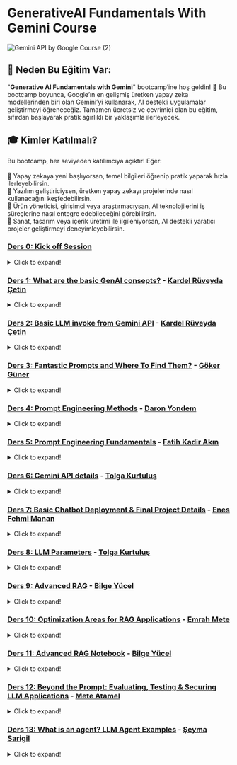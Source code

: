 # GenerativeAI Fundamentals With Gemini Course

![Gemini API by Google Course (2)](https://github.com/user-attachments/assets/a3800fae-9201-4f8d-a111-b424ad1cb135)

## 🤔 Neden Bu Eğitim Var:

"**Generative AI Fundamentals with Gemini**" bootcamp’ine hoş geldin! 🚀 Bu bootcamp boyunca, Google’ın en gelişmiş üretken yapay zeka modellerinden biri olan Gemini’yi kullanarak, AI destekli uygulamalar geliştirmeyi öğreneceğiz. Tamamen ücretsiz ve çevrimiçi olan bu eğitim, sıfırdan başlayarak pratik ağırlıklı bir yaklaşımla ilerleyecek.

## 🎓 Kimler Katılmalı?
Bu bootcamp, her seviyeden katılımcıya açıktır! Eğer: <br>
<br>
🔹 Yapay zekaya yeni başlıyorsan, temel bilgileri öğrenip pratik yaparak hızla ilerleyebilirsin. <br>
🔹 Yazılım geliştiriciysen, üretken yapay zekayı projelerinde nasıl kullanacağını keşfedebilirsin. <br>
🔹 Ürün yöneticisi, girişimci veya araştırmacıysan, AI teknolojilerini iş süreçlerine nasıl entegre edebileceğini görebilirsin. <br>
🔹 Sanat, tasarım veya içerik üretimi ile ilgileniyorsan, AI destekli yaratıcı projeler geliştirmeyi deneyimleyebilirsin. <br>

### [Ders 0: Kick off Session](https://www.youtube.com/watch?v=l5L4D3K4LgA)
<details>
<summary>Click to expand!</summary>

- [Whatsapp iletişim kanalı](https://chat.whatsapp.com/G1qSkvfs0rn3ZJPYoFCqiW)
- [DMG Data Science Awesome Reposu](https://github.com/Developer-MultiGroup/DMG-Data-Science-Awesome)

</details>

### [Ders 1: What are the basic GenAI consepts?](https://www.youtube.com/watch?v=B-tTRvuMvH8) - [Kardel Rüveyda Çetin](https://github.com/KardelRuveyda)
<details>
<summary>Click to expand!</summary>

📌 [Excalidraw Board linki](https://excalidraw.com/#json=OscvNmwivJCwDPA8-rNM0,R_ZqH-I1Bko11virdxoqTw)

📂 Datasets bulabileceğiniz kaynaklar : 
- [Hugging Face Datasets](https://huggingface.co/datasets) 
- [Kaggle Datasets](https://www.kaggle.com/datasets)

📚 Derste önerilen kaynaklar:
- 📖 [Prompting Guide](https://www.promptingguide.ai/tr)  
- 📖 [OpenAI .NET Türkçe Kitap](https://kardelruveyda.github.io/openai-dotnet-turkish-book/#/)  
- 🛠️ [BotBuilder V4 - Visual Studio Marketplace](https://marketplace.visualstudio.com/items?itemName=BotBuilder.botbuilderv4)  

👥 **Kardel Hanım'ın topluluğu:**  
- [YouTube - The Coderverse](https://www.youtube.com/@thecoderverse/)


</details>


### [Ders 2: Basic LLM invoke from Gemini API](https://www.youtube.com/watch?v=oWlaMUcOWYM) - [Kardel Rüveyda Çetin](https://github.com/KardelRuveyda)
<details>
<summary>Click to expand!</summary>

📂 **Derste kodlanan projenin reposu**  
- 🔗 [Gemini DevMultiGroup Example](https://github.com/KardelRuveyda/gemini-devmultigroup-example)  

🗝️ **Google AI Studio API Key Alma**  
- 🔗 [Google AI Studio API Key](https://aistudio.google.com/apikey)  

🤖 **Gemini ve LangChain kullanarak RAG tabanlı chatbot geliştirme**  
- 🔗 [Medium - Gemini ve LangChain ile RAG Chatbot](https://ruveydakardelcetin.medium.com/gemini-ve-langchain-kullanarak-rag-ile-chatbot-geli%C5%9Ftirme-c6b6b03ad854)  

🎯 **Reinforcement Learning Derinlemesine Analiz**  
- 🔗 [Medium - Reinforcement Learning Analizi](https://ruveydakardelcetin.medium.com/reinforcement-learningin-derinlemesine-analizi-%C3%B6d%C3%BCllerle-dolu-%C3%B6%C4%9Frenme-maceras%C4%B1-20c2a46a1c76)  

⚖️ **Chatbot geliştirme: .NET vs LangChain karşılaştırması**  
- 🔗 [SpeakerDeck - .NET vs LangChain](https://speakerdeck.com/kardelruveyda/try-both-and-choose-your-side-chatbot-development-with-net-vs-langchain?slide=20)  

🔎 **Tavily Search entegrasyonu ile bilgi erişimi**  
- 🔗 [LangChain - Tavily Search Entegrasyonu](https://python.langchain.com/docs/integrations/tools/tavily_search/)  

🔗 **Google Gemini API ve LangChain entegrasyonu**  
- 🔗 [Google Gemini API Docs](https://ai.google.dev/gemini-api/docs?hl=tr)  

🧠 **ReAct Tekniği ile gelişmiş prompt mühendisliği**  
- 🔗 [Prompting Guide - ReAct Tekniği](https://www.promptingguide.ai/techniques/react)  

📜 **Transformer makalesi**  
- 🔗 [Attention is All You Need (Arxiv)](https://arxiv.org/pdf/1706.03762)  



</details>


### [Ders 3: Fantastic Prompts and Where To Find Them?](https://www.youtube.com/watch?v=jZbjJo8YxQg) - [Göker Güner](https://github.com/gokerguner)
<details>
<summary>Click to expand!</summary>

🎭 **Derste kullanılan kaynakların reposu**  
- 🔗 [Fantastic Prompts & Where to Find Them](https://github.com/gokerguner/devmultigroup-gemini-bootcamp)  
  *Youtube kanalımızda gerçekleştirdiğimiz canlı yayında gösterdiğim kodların reposu*  

📊 **Speaker Deck Sunum**  
- 🔗 [Speaker Deck Sunum](https://speakerdeck.com/gokerguner/fantastic-prompts-and-where-to-find-them)  
  *Sunum Linki*  

📂 **Google AI Studio Prompt Galerisi**  
- 🔗 [Google AI Studio Prompt Galerisi](https://aistudio.google.com/gallery)  
  *AI Studio üzerinde kullanabileceğiniz örnek promptların yer aldığı bölüm*  

🛠️ **PromptPerfect**  
- 🔗 [PromptPerfect](https://promptperfect.jina.ai/interactive)  
  *Promptlarınızı daha düzgün yazmanıza olanak tanıyan bir yardımcı araç*  

📜 **Google Developers Prompt Engineering Guide**  
- 🔗 [Google Developers Prompt Engineering Guide](https://developers.google.com/machine-learning/resources/prompt-eng)  
  *Google'ın Developerlar için hazırladığı Prompt Engineering dokümanı*  

☁️ **Google Cloud Prompt Engineering Guide**  
- 🔗 [Google Cloud Prompt Engineering Guide](https://cloud.google.com/discover/what-is-prompt-engineering?hl=tr)  
  *Google Cloud'un Prompt Engineering dokümanı*  

🧠 **Google Vertex AI Prompt Design Guide**  
- 🔗 [Google Vertex AI Prompt Design Guide](https://cloud.google.com/vertex-ai/generative-ai/docs/learn/prompts/introduction-prompt-design)  
  *Google'ın Uçtan Uca Cloud ML Platformu Vertex AI'ın Prompt dokümanı*  

🎯 **Open AI Prompt Engineering Best Practices**  
- 🔗 [Open AI Prompt Engineering Best Practices](https://help.openai.com/en/articles/10032626-prompt-engineering-best-practices-for-chatgpt)  
  *Open AI'ın Prompt Engineering Dokümanı*  

🌀 **Claude Unclear Prompt Example Artifact**  
- 🔗 [Claude Unclear Prompt Example Artifact](https://claude.site/artifacts/c85e8b54-028a-4c13-89c5-5c915ec3e4e2)  
  *Altıgen İçinde Dönen Top (Yerçekimsiz)*  

⚖️ **Claude Clear Prompt Example Artifact**  
- 🔗 [Claude Clear Prompt Example Artifact](https://claude.site/artifacts/92e1552b-9256-4164-acc6-5c0c70479e96)  
  *Altıgen İçinde Dönen Top (Yerçekimi ve Sürtünme Dahil)*  

📌 **Claude SaaS Main Page Artifact**  
- 🔗 [Claude SaaS Main Page Artifact](https://claude.site/artifacts/a17acb45-5ffc-4a57-8cf4-34a65dbd41a5)  
  *SaaS ürünü Ana Sayfa Örneği*  

🤖 **Open AI Prompt Examples**  
- 🔗 [Open AI Prompt Examples](https://platform.openai.com/docs/examples)  
  *Open AI Örnek Promptlar*  

🔎 **Open AI Prompt Techniques for Reasoning Models**  
- 🔗 [Open AI Prompt Techniques for Reasoning Models](https://platform.openai.com/docs/guides/reasoning-best-practices#how-to-prompt-reasoning-models-effectively)  
  *Open AI'dan Reasoning Modelleri için Prompt Engineering Kılavuzu*  

📝 **Artifact Examples From Claude**  
- 🔗 [Artifact Examples From Claude](https://madewithclaude.com/)  
  *Claude'dan Örnek Promptlar ve Çıktıları*  

🆓 **Free For Developers**  
- 🔗 [Free For Developers](https://free-for.dev/#/)  
  *Tamamen veya Kısmen Ücretsiz API, Yazılım Araçları vb. binlerce kaynağın olduğu bir developer platformu*  

📂 **Anthropic Prompt Engineering Examples**  
- 🔗 [Anthropic Prompt Engineering Examples](https://github.com/anthropics/courses/tree/b4f26aedef55e06ad5eead5de83985249d1fab2f/prompt_engineering_interactive_tutorial/Anthropic%201P)  
  *Anthropic Prompt Engineering Örnekleri Github Reposu*  

🚀 **Cursor.New**  
- 🔗 [Cursor.New](https://www.cursor.new/project)  
  *Bir Türk geliştirici tarafından yapılan, projeleriniz için Cursor Rules oluşturmada size rehberlik edecek bir yardımcı araç*  


</details>

### [Ders 4: Prompt Engineering Methods](https://www.youtube.com/watch?v=-lLNMt_JU_4) - [Daron Yondem](https://github.com/daronyondem)
<details>
<summary>Click to expand!</summary>

📂 **Ders İçeriğine Ait Kod Örnekleri**  
- 🔗 [Ders İçeriğine Ait Kod Örnekleri](https://github.com/daronyondem/codesamples/tree/main/OpenAI/prompt-engineering)  
  *Daron Yöndem'in Prompt Engineering dersine ait kod örnekleri*  

🎥 **Retrieval Augmented Generation'a Giriş**  
- 🔗 [Retrieval Augmented Generation'a Giriş (YouTube)](https://www.youtube.com/watch?v=WUxksE41woY)  
  *Retrieval-Augmented Generation (RAG) tekniğine giriş videosu*  

🎥 **Sıfırdan Azure OpenAI**  
- 🔗 [Sıfırdan Azure OpenAI (YouTube)](https://www.youtube.com/watch?v=J09R0Z5cjA8)  
  *Azure OpenAI'yi sıfırdan kurma ve kullanma rehberi*  

🎥 **Epic AI Dev 2023 - PromptFlow Session**  
- 🔗 [Epic AI Dev 2023 - PromptFlow Session (YouTube)](https://www.youtube.com/watch?v=4z-3SkV5av8)  
  *PromptFlow ile AI iş akışlarını yönetmeye dair kapsamlı bir sunum*  




</details>


### [Ders 5: Prompt Engineering Fundamentals](https://www.youtube.com/watch?v=OSSe1fzhXnw) - [Fatih Kadir Akın](https://github.com/f)
<details>
<summary>Click to expand!</summary>

📌 **LLM'lerin Çalışma Mekanizmasını Görselleştiren Kaynak**  
- 🔗 [LLM Viz TR](https://llm-viz-tr.vercel.app/)  
  *LLM'lerin nasıl çalıştığına dair kapsamlı bir görselleştirme sunan site*  

📌 **FKA Awesome ChatGPT Prompt Reposu**  
- 🔗 [Awesome ChatGPT Prompts](https://github.com/f/awesome-chatgpt-prompts)  
  *ChatGPT için en iyi prompt örneklerini içeren repo*  

📌 **Prompt Reposunun Web Sitesi**  
- 🔗 [Prompts.chat](https://prompts.chat/)  
  *Hazır ve optimize edilmiş prompt örneklerini keşfetmek için site*  

📌 **Fatih Kadir Akın'ın Takip Ettiği Reddit Sayfaları**  
- 🔗 [r/coding](https://www.reddit.com/r/coding/)  
- 🔗 [r/databases](https://www.reddit.com/r/databases/)  
- 🔗 [r/programming](https://www.reddit.com/r/programming/)  
- 🔗 [r/browsers](https://www.reddit.com/r/browsers/)  
- 🔗 [r/dataisbeautiful](https://www.reddit.com/r/dataisbeautiful/)  
- 🔗 [r/javascript](https://www.reddit.com/r/javascript/)  
- 🔗 [r/technology](https://www.reddit.com/r/technology/)  

📌 **Güncel Teknoloji Haberlerini Takip Etmek İçin**  
- 🔗 [Hacker News](https://news.ycombinator.com/)  
  *Teknoloji dünyasındaki en güncel haberleri takip edebileceğiniz platform*  


</details>


### [Ders 6: Gemini API details](https://www.youtube.com/watch?v=A88XskCu-Vc) - [Tolga Kurtuluş](https://github.com/tolgakurtuluss)
<details>
<summary>Click to expand!</summary>

📂 **Tolga Hoca'nın Derste Yazdığı Notebook ve Kaynaklar**  
- 🔗 [GitHub Sunum ve Notebook](https://github.com/tolgakurtuluss/gemini_api_sunum)  
  *Tolga Kurtluluş’un Gemini API dersine ait kod örnekleri ve kaynaklar*  

🌍 **Gemini Teknolojileri Hakkında Bilgi Alabileceğiniz Site**  
- 🔗 [Google DeepMind - Gemini](https://deepmind.google/technologies/gemini/)  
  *Google DeepMind tarafından geliştirilen Gemini modelleri hakkında detaylı bilgiler*  

📊 **Yapay Zeka ve Model Analizleri**  
- 🔗 [Artificial Analysis](https://artificialanalysis.ai/)  
  *Yapay zeka ve büyük dil modelleri üzerine detaylı analizler*  

💡 **Google AI Studio ile Prompt Geliştirme**  
- 🔗 [Google AI Studio - Yeni Chat](https://aistudio.google.com/prompts/new_chat)  
  *Google AI Studio üzerinde yeni bir sohbet başlatıp prompt geliştirme ortamı*  

📚 **Google AI Geliştirici Kaynakları**  
- 🔗 [Google AI Developer](https://ai.google.dev/)  
  *Google AI tarafından geliştiricilere sunulan kaynaklar ve API dokümantasyonu*  

📖 **Gemini API Cookbook ve Örnek Kullanımlar**  
- 🔗 [Gemini API Cookbook](https://ai.google.dev/gemini-api/cookbook)  
  *Gemini API ile geliştirme yaparken kullanılabilecek örnekler ve rehberler*  

🔄 **cURL Komutlarını Farklı Dillere Çevirme Aracı**  
- 🔗 [cURL Converter](https://curlconverter.com/)  
  *cURL komutlarını Python, JavaScript ve diğer dillere dönüştürmek için araç*  

🎥 **LLM Ne Der? YouTube Videosu**  
- 🔗 [LLM Ne Der? - YouTube](https://www.youtube.com/watch?v=ba7jV79qmZU&t=1s)  
  *Büyük dil modellerinin nasıl çalıştığını anlatan kapsamlı bir sunum*  


</details>


### [Ders 7: Basic Chatbot Deployment & Final Project Details](https://www.youtube.com/watch?v=3if2pvH8JzA) - [Enes Fehmi Manan](https://github.com/enesmanan)
<details>
<summary>Click to expand!</summary>
 
📂 **Örnek Deploy Uygulamaları**  
- 🔗 [Chatbot Deployment Reposu](https://github.com/enesmanan/chatbot-deploy)  
  *Streamlit, Gradio ve HTML/CSS/JS/Flask ile chatbot deploy örnekleri*  

📂 **Final Proje İçin Minimal Örnek**  
- 🔗 [Paper-Bold Reposu](https://github.com/enesmanan/paper-bold)  
  *Final proje için minimal bir chatbot deploy örneği ve reposu*  

📂 **Sunum Linki**  
- 🔗 [Basic Chatbot Deployment & Final Project Details](https://speakerdeck.com/enesfehmimanan/basic-chatbot-deployment-and-final-project-details)  
  *Enes Fehmi Manan'ın sunum dosyası*  

📌 **Final Proje Dokümanı (Teslim Tarihi: 15 Nisan)**  
> - 📥 **[Final Proje Dokümanını Görüntüleyin](https://drive.google.com/file/d/1zb1FOOGMWm3WCIEWGjbDqOgONHs1rt-u/view)**  

🌍 **Güncel AI Gelişmelerini Takip Etmek İçin**  
- 🔗 [AlphaSignal AI Newsletter](https://alphasignal.ai/)  
  *Güncel AI haberleri, top tutoriallar ve repolar*  
- 🔗 [AI Paper'ları Newsletter](https://www.linkedin.com/newsletters/top-ai-papers-of-the-week-7020865424875474944/)  
  *Akademik taraftaki AI gelişmelerini takip etmek için*  
- 🔗 [Günlük AI Trendleri](https://hype.replicate.dev/)  
  *Reddit, GitHub, Replicate, HuggingFace’de hype olan AI projeleri*  

🛠 **Repolar**  
- 🔗 [GenAI Agents Reposu](https://github.com/NirDiamant/GenAI_Agents)  
  *Konsept olarak ilham alabileceğiniz bir repo*  
- 🔗 [RAG Teknikleri Reposu](https://github.com/NirDiamant/RAG_Techniques)  
  *Farklı RAG tekniklerini derinlemesine gösteren bir repo*  
- 🔗 [LLM Engineer Toolkit](https://github.com/KalyanKS-NLP/llm-engineer-toolkit)  
  *LLM'ler ile alakalı neredeyse tüm büyük tooları derleyen repo*  



</details>

### [Ders 8: LLM Parameters](https://www.youtube.com/watch?v=yRraDgrZees) - [Tolga Kurtuluş](https://github.com/tolgakurtuluss)
<details>
<summary>Click to expand!</summary>

📌 **Tolga Kurtuluş’un Sunumu**  
- 🔗 [Tolga Kurtuluş’un sunumu](https://www.canva.com/design/DAGiWYAnCI4/UM-um2h9jaANjv18gejfPw/edit)  
  *Ders sırasında kullanılan sunum dosyası*  

📌 **Common Crawl: Büyük Dil Modelleri İçin Açık Veri Deposu**  
- 🔗 [Common Crawl](https://commoncrawl.org/)  
  *Büyük ölçekli web tarama verilerini ücretsiz ve açık bir şekilde sunan proje*  

📌 **Tokenizasyon Kavramını Anlamak İçin Güzel Bir Site**  
- 🔗 [Tiktokenizer](https://tiktokenizer.vercel.app/)  
  *Metinlerin tokenlara nasıl dönüştüğünü görselleştiren interaktif araç*  

📌 **Andrej Karpathy'nin "Let's build the GPT Tokenizer" Videosu**  
- 🔗 [Let's build the GPT Tokenizer - YouTube](https://www.youtube.com/watch?v=zduSFxRajkE)  
  *Andrej Karpathy'nin tokenizasyon sürecini anlattığı video*  

📌 **Hugging Face NLP Kursu**  
- 🔗 [Hugging Face NLP Kursu](https://huggingface.co/learn/nlp-course/en/chapter1/1)  
  *Doğal dil işleme konusunda kapsamlı bir eğitim serisi*  

📌 **Transformer Modelleri Nasıl Çalışır?**  
- 🔗 [Transformer Explainer](https://poloclub.github.io/transformer-explainer/)  
  *Transformer mimarisini adım adım görselleştiren interaktif rehber*  



</details>



### [Ders 9: Advanced RAG](https://www.youtube.com/watch?v=RagWOl2fg6Y) - [Bilge Yücel](https://github.com/bilgeyucel)
<details>
<summary>Click to expand!</summary>

📂 **Sunum Linki**  
- 🔗 [Advanced RAG](https://speakerdeck.com/bilgeyucel/advanced-rag)  
  *Bilge Yücel'ın sunum dosyası*  


</details>


### [Ders 10: Optimization Areas for RAG Applications](https://www.youtube.com/watch?v=EzL2ANUeLzg) - [Emrah Mete](https://github.com/emrahmete)
<details>
<summary>Click to expand!</summary>




</details>


### [Ders 11: Advanced RAG Notebook](https://www.youtube.com/watch?v=fXkeYK-hL6c) - [Bilge Yücel](https://github.com/bilgeyucel)
<details>
<summary>Click to expand!</summary>


📂 **Derste kodlanan projenin reposu**  
- 🔗 [Multidevgroup Avanced RAG](https://github.com/bilgeyucel/multidevgroup-advanced-rag)  

</details>


</details>


### [Ders 12: Beyond the Prompt: Evaluating, Testing & Securing LLM Applications](https://www.youtube.com/watch?v=CgMdeW0DzEI) - [Mete Atamel](https://github.com/meteatamel)
<details>
<summary>Click to expand!</summary>

📌 **Mete Atamel’in sunumu**  
- 🔗 [Mete Atamel’in sunumu](https://speakerdeck.com/meteatamel/beyond-the-prompt-evaluating-testing-and-securing-llm-applications)  
  *Ders sırasında kullanılan sunum dosyası*

📌 **Ders içeriğine ait kod örnekleri**
- 🔗 [Ders içeriğine ait kod örnekleri](https://github.com/meteatamel/genai-beyond-basics)

 📌 **OWASP Top 10 for LLM Applications**
- 🔗 [WASP Top 10 for LLM Applications](https://owasp.org/www-project-top-10-for-large-language-model-applications/)


</details>


### [Ders 13: What is an agent? LLM Agent Examples](https://www.youtube.com/watch?v=I3WF5SJ82z4) - [Şeyma Sarigil](https://github.com/seymasa)
<details>
<summary>Click to expand!</summary>



</details>

